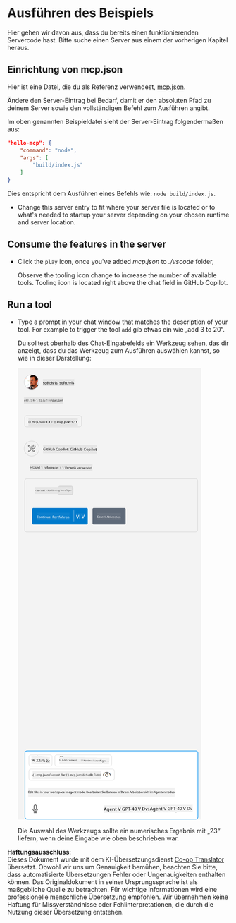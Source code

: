 <!--
CO_OP_TRANSLATOR_METADATA:
{
  "original_hash": "a91ca54debdfb015649e4786545694b3",
  "translation_date": "2025-06-17T15:11:21+00:00",
  "source_file": "03-GettingStarted/04-vscode/solution/README.md",
  "language_code": "de"
}
-->
# Ausführen des Beispiels

Hier gehen wir davon aus, dass du bereits einen funktionierenden Servercode hast. Bitte suche einen Server aus einem der vorherigen Kapitel heraus.

## Einrichtung von mcp.json

Hier ist eine Datei, die du als Referenz verwendest, [mcp.json](../../../../../03-GettingStarted/04-vscode/solution/mcp.json).

Ändere den Server-Eintrag bei Bedarf, damit er den absoluten Pfad zu deinem Server sowie den vollständigen Befehl zum Ausführen angibt.

Im oben genannten Beispieldatei sieht der Server-Eintrag folgendermaßen aus:

```json
"hello-mcp": {
    "command": "node",
    "args": [
        "build/index.js"
    ]
}
```

Dies entspricht dem Ausführen eines Befehls wie: `node build/index.js`.

- Change this server entry to fit where your server file is located or to what's needed to startup your server depending on your chosen runtime and server location.

## Consume the features in the server

- Click the `play` icon, once you've added *mcp.json* to *./vscode* folder,

    Observe the tooling icon change to increase the number of available tools. Tooling icon is located right above the chat field in GitHub Copilot.

## Run a tool

- Type a prompt in your chat window that matches the description of your tool. For example to trigger the tool `add` gib etwas ein wie „add 3 to 20“.

    Du solltest oberhalb des Chat-Eingabefelds ein Werkzeug sehen, das dir anzeigt, dass du das Werkzeug zum Ausführen auswählen kannst, so wie in dieser Darstellung:

    ![VS Code zeigt an, dass es ein Werkzeug ausführen möchte](../../../../../translated_images/vscode-agent.d5a0e0b897331060518fe3f13907677ef52b879db98c64d68a38338608f3751e.de.png)

    Die Auswahl des Werkzeugs sollte ein numerisches Ergebnis mit „23“ liefern, wenn deine Eingabe wie oben beschrieben war.

**Haftungsausschluss**:  
Dieses Dokument wurde mit dem KI-Übersetzungsdienst [Co-op Translator](https://github.com/Azure/co-op-translator) übersetzt. Obwohl wir uns um Genauigkeit bemühen, beachten Sie bitte, dass automatisierte Übersetzungen Fehler oder Ungenauigkeiten enthalten können. Das Originaldokument in seiner Ursprungssprache ist als maßgebliche Quelle zu betrachten. Für wichtige Informationen wird eine professionelle menschliche Übersetzung empfohlen. Wir übernehmen keine Haftung für Missverständnisse oder Fehlinterpretationen, die durch die Nutzung dieser Übersetzung entstehen.